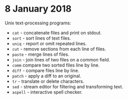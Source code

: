 # 8 January 2018

Unix text-processing programs:

- `cat` - concatenate files and print on stdout.
- `sort` - sort lines of text files.
- `uniq` - report or omit repeated lines.
- `cut` - remove sections from each line of files.
- `paste` - merge lines of files.
- `join` - join lines of two files on a common field.
- `comm` compare two sorted files line by line.
- `diff` - compare files line by line.
- `patch` - apply a diff to an original.
- `tr` - translate or delete characters.
- `sed` - stream editor for filtering and transforming text.
- `aspell` - interactive spell checker.
